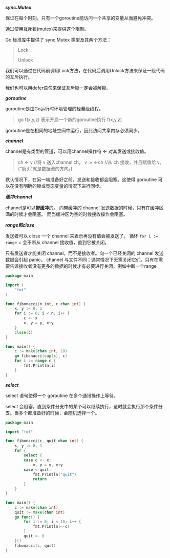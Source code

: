 ***sync.Mutex***

保证在每个时刻，只有一个goroutine能访问一个共享的变量从而避免冲突。

通过使用互斥锁(mutex)来提供这个限制。

Go 标准库中提供了 sync.Mutex 类型及其两个方法：
> Lock
> 
> Unlock

我们可以通过在代码前调用Lock方法，在代码后调用Unlock方法来保证一段代码的互斥执行。

我们也可以用defer语句来保证互斥锁一定会被解锁。


***goroutine***

goroutine是由Go运行时环境管理的轻量级线程。

>go f(x,y,z) 表示开启一个新的goroutine执行 f(x,y,z)

goroutine是在相同的地址空间中运行，因此访问共享内存必须同步。

***channel***

channel是有类型的管道，可以用channel操作符 <- 对其发送或接收值。

>ch <- v //将 v 送入channel ch。
>v := <-ch  //从 ch 接收，并且赋值给 v。
>(“箭头”就是数据流的方向。)

 默认情况下，在另一端准备好之前，发送和接收都会阻塞。这使得 goroutine 可以在没有明确的锁或竞态变量的情况下进行同步。

***缓冲channel***

channel是可以**带缓冲**的。
向带缓冲的 channel 发送数据的时候，只有在缓冲区满的时候才会阻塞。 而当缓冲区为空的时候接收操作会阻塞。

***range和close***

发送者可以 close 一个 channel 来表示再没有值会被发送了。
循环 `for i := range c` 会不断从 channel 接收值，直到它被关闭。 

只有发送者才能关闭 channel，而不是接收者。向一个已经关闭的 channel 发送数据会引起 panic。
channel 与文件不同；通常情况下无需关闭它们。只有在需要告诉接收者没有更多的数据的时候才有必要进行关闭，例如中断一个range

``` go
package main

import (
	"fmt"
)

func fibonacci(n int, c chan int) {
	x, y := 0, 1
	for i := 0; i < n; i++ {
		c <- x
		x, y = y, x+y
	}
	close(c)
}

func main() {
	c := make(chan int, 10)
	go fibonacci(cap(c), c)
	for i := range c {
		fmt.Println(i)
	}
}
```

***select***

 select 语句使得一个 goroutine 在多个通讯操作上等待。

select 会阻塞，直到条件分支中的某个可以继续执行，这时就会执行那个条件分支。当多个都准备好的时候，会随机选择一个。

``` go
package main

import "fmt"

func fibonacci(c, quit chan int) {
	x, y := 0, 1
	for {
		select {
		case c <- x:
			x, y = y, x+y
		case <-quit:
			fmt.Println("quit")
			return
		}
	}
}

func main() {
	c := make(chan int)
	quit := make(chan int)
	go func() {
		for i := 0; i < 10; i++ {
			fmt.Println(<-c)
		}
		quit <- 0
	}()
	fibonacci(c, quit)
}

```

